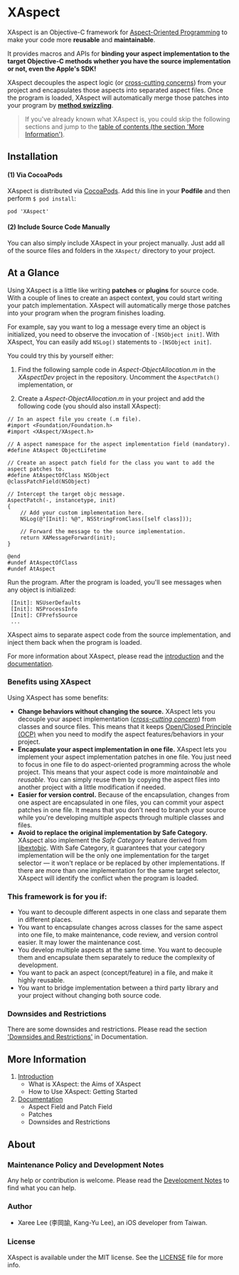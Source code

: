 # XAspect

XAspect is an Objective-C framework for [Aspect-Oriented Programming] to make your code more **reusable** and **maintainable**. 

It provides macros and APIs for **binding your aspect implementation to the target Objective-C methods whether you have the source implementation or not, even the Apple's SDK!**

XAspect decouples the aspect logic (or [cross-cutting concerns]) from your project and encapsulates those aspects into separated aspect files. Once the program is loaded, XAspect will automatically merge those patches into your program by [**method swizzling**][method swizzling].

> If you've already known what XAspect is, you could skip the following sections and jump to the [table of contents (the section 'More Information')](#more_information).


Installation
------------

#### (1) Via CocoaPods

XAspect is distributed via [CocoaPods]. Add this line in your **Podfile** and then perform `$ pod install`:

	pod 'XAspect'

#### (2) Include Source Code Manually

You can also simply include XAspect in your project manually. Just add all of the source files and folders in the `XAspect/` directory to your project.

At a Glance
-----------

Using XAspect is a little like writing **patches** or **plugins** for source code. With a couple of lines to create an aspect context, you could start writing your patch implementation. XAspect will automatically merge those patches into your program when the program finishes loading.

For example, say you want to log a message every time an object is initialized, you need to observe the invocation of `-[NSObject init]`. With XAspect, You can easily add `NSLog()` statements to `-[NSObject init]`.

You could try this by yourself either: 

 1. Find the following sample code in *Aspect-ObjectAllocation.m* in the *XAspectDev* project in the repository. Uncomment the `AspectPatch()` implementation, or 

 2. Create a *Aspect-ObjectAllocation.m* in your project and add the following code (you should also install XAspect):


```objc
// In an aspect file you create (.m file).
#import <Foundation/Foundation.h>
#import <XAspect/XAspect.h>

// A aspect namespace for the aspect implementation field (mandatory).
#define AtAspect ObjectLifetime 

// Create an aspect patch field for the class you want to add the aspect patches to.
#define AtAspectOfClass NSObject
@classPatchField(NSObject)

// Intercept the target objc message.
AspectPatch(-, instancetype, init)
{
	// Add your custom implementation here.
	NSLog(@"[Init]: %@", NSStringFromClass([self class]));
	
	// Forward the message to the source implementation.
	return XAMessageForward(init);
}

@end
#undef AtAspectOfClass
#undef AtAspect
```



Run the program. After the program is loaded, you'll see messages when any object is initialized:

```
 [Init]: NSUserDefaults
 [Init]: NSProcessInfo
 [Init]: CFPrefsSource
 ...
```

XAspect aims to separate aspect code from the source implementation, and inject them back when the program is loaded.

For more information about XAspect, please read the [introduction][Introduction] and the [documentation][Documentation].


### Benefits using XAspect

Using XAspect has some benefits:
 
 * **Change behaviors without changing the source.** XAspect lets you decouple your aspect implementation ([*cross-cutting concern*][cross-cutting concern]) from classes and source files. This means that it keeps [Open/Closed Principle (OCP)][OCP] when you need to modify the aspect features/behaviors in your project. 
 * **Encapsulate your aspect implementation in one file.** XAspect lets you implement your aspect implementation patches in one file. You just need to focus in one file to do aspect-oriented programming across the whole project. This means that your aspect code is more *maintainable* and *reusable*. You can simply reuse them by copying the aspect files into another project with a little modification if needed.
 * **Easier for version control.** Because of the encapsulation, changes from one aspect are encapsulated in one files, you can commit your aspect patches in one file. It means that you don't need to branch your source while you're developing multiple aspects through multiple classes and files. 
 * **Avoid to replace the original implementation by Safe Category.** XAspect also implement the *Safe Category* feature derived from [libextobjc]. With Safe Category, it guarantees that your category implementation will be the only one implementation for the target selector — it won't replace or be replaced by other implementations. If there are more than one implementation for the same target selector, XAspect will identify the conflict when the program is loaded. 


### This framework is for you if:
 
 - You want to decouple different aspects in one class and separate them in different places. 
 - You want to encapsulate changes across classes for the same aspect into one file, to make maintenance, code review, and version control easier. It may lower the maintenance cost.
 - You develop multiple aspects at the same time. You want to decouple them and encapsulate them separately to reduce the complexity of development.
 - You want to pack an aspect (concept/feature) in a file, and make it highly reusable.
 - You want to bridge implementation between a third party library and your project without changing both source code.


### Downsides and Restrictions

There are some downsides and restrictions. Please read the section ['Downsides and Restrictions'][Downsides and Restrictions] in Documentation.


## More Information

 1. [Introduction]
	* What is XAspect: the Aims of XAspect
	* How to Use XAspect: Getting Started
 2. [Documentation]
	* Aspect Field and Patch Field
	* Patches
	* Downsides and Restrictions



## About

### Maintenance Policy and Development Notes
Any help or contribution is welcome. Please read the [Development Notes] to find what you can help. 

### Author
* Xaree Lee (李岡諭, Kang-Yu Lee), an iOS developer from Taiwan.

### License
XAspect is available under the MIT license. See the [LICENSE] file for more info.



<!--File Links-->
[Introduction]: Documents/Introduction_of_XAspect.md#introduction-of-xaspect
[Getting Started]: Documents/Getting_Started_using_XAspect.md
[XAspect Inside]: Documents/XAspect_Inside.md
[Documentation]: Documents/Documentation.md#documentation
[Downsides and Restrictions]: Documents/Documentation.md#downsides-and-restrictions
[Development Notes]: Documents/DevelopmentNotes.md
[LICENSE]: LICENSE.md


<!--Links-->
[Aspect-Oriented Programming]: http://en.wikipedia.org/wiki/Aspect-oriented_programming
[CocoaPods]: http://cocoapods.org
[Xaree Lee]: https://github.com/xareelee
[cross-cutting concern]: http://en.wikipedia.org/wiki/Cross-cutting_concern
[OCP]: http://en.wikipedia.org/wiki/Open/closed_principle
[cross-cutting concerns]: http://en.wikipedia.org/wiki/Cross-cutting_concern
[DSL]: http://en.wikipedia.org/wiki/Domain-specific_language
[method swizzling]: http://nshipster.com/method-swizzling/
[libextobjc]: https://github.com/jspahrsummers/libextobjc
